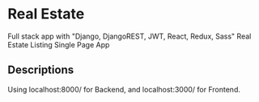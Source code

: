 # Real Estate
Full stack app with "Django, DjangoREST, JWT, React, Redux, Sass" Real Estate Listing Single Page App

## Descriptions
Using localhost:8000/ for Backend, and localhost:3000/ for Frontend.